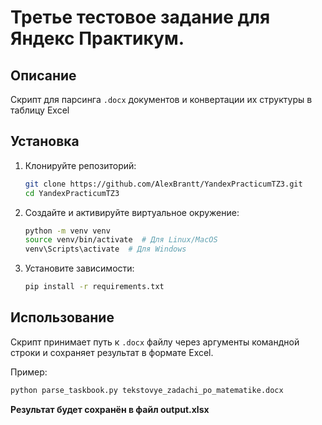 # Третье тестовое задание для Яндекс Практикум.

## Описание

Скрипт для парсинга `.docx` документов и конвертации их структуры в таблицу Excel

## Установка

1. Клонируйте репозиторий:

    ```bash
    git clone https://github.com/AlexBrantt/YandexPracticumTZ3.git
    cd YandexPracticumTZ3
    ```

2. Создайте и активируйте виртуальное окружение:

    ```bash
    python -m venv venv
    source venv/bin/activate  # Для Linux/MacOS
    venv\Scripts\activate  # Для Windows
    ```

3. Установите зависимости:

    ```bash
    pip install -r requirements.txt
    ```

## Использование

Скрипт принимает путь к `.docx` файлу через аргументы командной строки и сохраняет результат в формате Excel.

Пример:

```bash
python parse_taskbook.py tekstovye_zadachi_po_matematike.docx
```

**Результат будет сохранён в файл output.xlsx**
